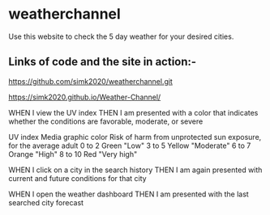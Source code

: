 


# weatherchannel
 
 Use this website to check the 5 day weather for your desired cities. 


## Links of code and the site in action:-

https://github.com/simk2020/weatherchannel.git

 https://simk2020.github.io/Weather-Channel/


WHEN I view the UV index
THEN I am presented with a color that indicates whether the conditions are favorable, moderate, or severe

UV index	Media graphic color	Risk of harm from unprotected sun exposure, for the average adult
0 to 2	Green	"Low"
3 to 5	Yellow	"Moderate"
6 to 7	Orange	"High"
8 to 10	Red	"Very high"

WHEN I click on a city in the search history
THEN I am again presented with current and future conditions for that city

WHEN I open the weather dashboard
THEN I am presented with the last searched city forecast
```
